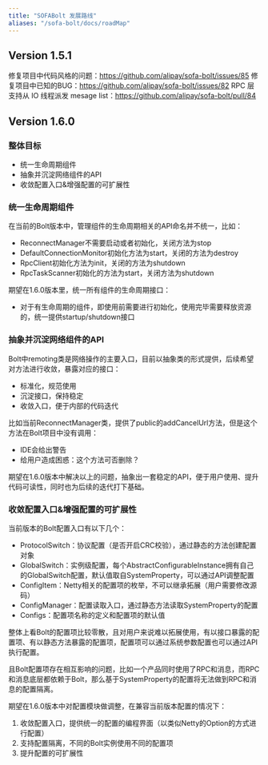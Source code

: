 ```yaml
---
title: "SOFABolt 发展路线"
aliases: "/sofa-bolt/docs/roadMap"
---
```


## Version 1.5.1
修复项目中代码风格的问题：https://github.com/alipay/sofa-bolt/issues/85
修复项目中已知的BUG：https://github.com/alipay/sofa-bolt/issues/82
RPC 层支持从 IO 线程派发 mesage list：https://github.com/alipay/sofa-bolt/pull/84

## Version 1.6.0
### 整体目标

* 统一生命周期组件
* 抽象并沉淀网络组件的API
* 收敛配置入口&增强配置的可扩展性

### 统一生命周期组件

在当前的Bolt版本中，管理组件的生命周期相关的API命名并不统一，比如：

* ReconnectManager不需要启动或者初始化，关闭方法为stop
* DefaultConnectionMonitor初始化方法为start，关闭的方法为destroy
* RpcClient初始化方法为init，关闭的方法为shutdown
* RpcTaskScanner初始化的方法为start，关闭方法为shutdown

期望在1.6.0版本里，统一所有组件的生命周期接口：

* 对于有生命周期的组件，即使用前需要进行初始化，使用完毕需要释放资源的，统一提供startup/shutdown接口

### 抽象并沉淀网络组件的API

Bolt中remoting类是网络操作的主要入口，目前以抽象类的形式提供，后续希望对方法进行收敛，暴露对应的接口：

* 标准化，规范使用
* 沉淀接口，保持稳定
* 收敛入口，便于内部的代码迭代

比如当前ReconnectManager类，提供了public的addCancelUrl方法，但是这个方法在Bolt项目中没有调用：

* IDE会给出警告
* 给用户造成困惑：这个方法可否删除？

期望在1.6.0版本中解决以上的问题，抽象出一套稳定的API，便于用户使用、提升代码可读性，同时也为后续的迭代打下基础。

### 收敛配置入口&增强配置的可扩展性

当前版本的Bolt配置入口有以下几个：

* ProtocolSwitch：协议配置（是否开启CRC校验），通过静态的方法创建配置对象
* GlobalSwitch：实例级配置，每个AbstractConfigurableInstance拥有自己的GlobalSwitch配置，默认值取自SystemProperty，可以通过API调整配置
* ConfigItem：Netty相关的配置项的枚举，不可以继承拓展（用户需要修改源码）
* ConfigManager：配置读取入口，通过静态方法读取SystemProperty的配置
* Configs：配置项名称的定义和配置项的默认值

整体上看Bolt的配置项比较零散，且对用户来说难以拓展使用，有以接口暴露的配置项、有以静态方法暴露的配置项，配置项可以通过系统参数配置也可以通过API执行配置。

且Bolt配置项存在相互影响的问题，比如一个产品同时使用了RPC和消息，而RPC和消息底层都依赖于Bolt，那么基于SystemProperty的配置将无法做到RPC和消息的配置隔离。

期望在1.6.0版本中对配置模块做调整，在兼容当前版本配置的情况下：

1. 收敛配置入口，提供统一的配置的编程界面（以类似Netty的Option的方式进行配置）
2. 支持配置隔离，不同的Bolt实例使用不同的配置项
3. 提升配置的可扩展性

